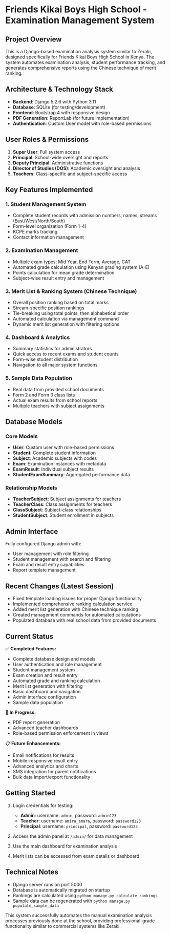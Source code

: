# Friends Kikai Boys High School - Examination Management System

## Project Overview
This is a Django-based examination analysis system similar to Zeraki, designed specifically for Friends Kikai Boys High School in Kenya. The system automates examination analysis, student performance tracking, and generates comprehensive reports using the Chinese technique of merit ranking.

## Architecture & Technology Stack
- **Backend**: Django 5.2.6 with Python 3.11
- **Database**: SQLite (for testing/development)
- **Frontend**: Bootstrap 4 with responsive design
- **PDF Generation**: ReportLab (for future implementation)
- **Authentication**: Custom User model with role-based permissions

## User Roles & Permissions
1. **Super User**: Full system access
2. **Principal**: School-wide oversight and reports
3. **Deputy Principal**: Administrative functions
4. **Director of Studies (DOS)**: Academic oversight and analysis
5. **Teachers**: Class-specific and subject-specific access

## Key Features Implemented

### 1. Student Management System
- Complete student records with admission numbers, names, streams (East/West/North/South)
- Form-level organization (Form 1-4)
- KCPE marks tracking
- Contact information management

### 2. Examination Management
- Multiple exam types: Mid Year, End Term, Average, CAT
- Automated grade calculation using Kenyan grading system (A-E)
- Points calculation for mean grade determination
- Subject-wise result entry and management

### 3. Merit List & Ranking System (Chinese Technique)
- Overall position ranking based on total marks
- Stream-specific position rankings
- Tie-breaking using total points, then alphabetical order
- Automated calculation via management command
- Dynamic merit list generation with filtering options

### 4. Dashboard & Analytics
- Summary statistics for administrators
- Quick access to recent exams and student counts
- Form-wise student distribution
- Navigation to all major system functions

### 5. Sample Data Population
- Real data from provided school documents
- Form 2 and Form 3 class lists
- Actual exam results from school reports
- Multiple teachers with subject assignments

## Database Models

### Core Models
- **User**: Custom user with role-based permissions
- **Student**: Complete student information
- **Subject**: Academic subjects with codes
- **Exam**: Examination instances with metadata
- **ExamResult**: Individual subject results
- **StudentExamSummary**: Aggregated performance data

### Relationship Models
- **TeacherSubject**: Subject assignments for teachers
- **TeacherClass**: Class assignments for teachers
- **ClassSubject**: Subject-class relationships
- **StudentSubject**: Student enrollment in subjects

## Admin Interface
Fully configured Django admin with:
- User management with role filtering
- Student management with search and filtering
- Exam and result entry capabilities
- Report template management

## Recent Changes (Latest Session)
- Fixed template loading issues for proper Django functionality
- Implemented comprehensive ranking calculation service
- Added merit list generation with Chinese technique ranking
- Created management commands for automated calculations
- Populated database with real school data from provided documents

## Current Status
✅ **Completed Features:**
- Complete database design and models
- User authentication and role management
- Student management system
- Exam creation and result entry
- Automated grade and ranking calculation
- Merit list generation with filtering
- Basic dashboard and navigation
- Admin interface configuration
- Sample data population

🔄 **In Progress:**
- PDF report generation
- Advanced teacher dashboards
- Role-based permission enforcement in views

📋 **Future Enhancements:**
- Email notifications for results
- Mobile-responsive result entry
- Advanced analytics and charts
- SMS integration for parent notifications
- Bulk data import/export functionality

## Getting Started
1. Login credentials for testing:
   - **Admin**: username: `admin`, password: `admin123`
   - **Teacher**: username: `amira_amara`, password: `password123`
   - **Principal**: username: `principal`, password: `password123`

2. Access the admin panel at `/admin/` for data management
3. Use the main dashboard for examination analysis
4. Merit lists can be accessed from exam details or dashboard

## Technical Notes
- Django server runs on port 5000
- Database is automatically migrated on startup
- Rankings are calculated using `python manage.py calculate_rankings`
- Sample data can be regenerated with `python manage.py populate_sample_data`

This system successfully automates the manual examination analysis processes previously done at the school, providing professional-grade functionality similar to commercial systems like Zeraki.